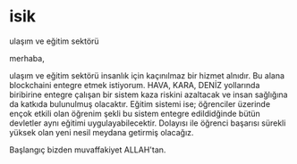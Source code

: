 # isik
ulaşım ve eğitim sektörü

merhaba,

ulaşım ve eğitim sektörü insanlık için kaçınılmaz bir hizmet alnıdır. Bu alana blockchaini entegre etmek istiyorum. 
HAVA, KARA, DENİZ yollarında biribirine entegre çalışan bir sistem kaza riskini azaltacak ve insan sağlığına da katkıda bulunulmuş olacaktır. 
Eğitim sistemi ise; öğrenciler üzerinde ençok etkili olan öğrenim şekli bu sistem entegre edildidğinde bütün devletler aynı eğitimi uygulayabilecektir. Dolayısı ile öğrenci başarısı sürekli yüksek olan yeni nesil meydana getirmiş olacağız.

Başlangıç bizden muvaffakiyet ALLAH'tan.
